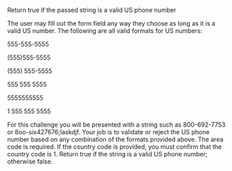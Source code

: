 Return true if the passed string is a valid US phone number

The user may fill out the form field any way they choose as long as it is a valid US number. The following are all valid formats for US numbers:

555-555-5555

(555)555-5555

(555) 555-5555

555 555 5555

5555555555

1 555 555 5555

For this challenge you will be presented with a string such as 800-692-7753 or 8oo-six427676;laskdjf. Your job is to validate or reject the US phone number based on any combination of the formats provided above. The area code is required. If the country code is provided, you must confirm that the country code is 1. Return true if the string is a valid US phone number; otherwise false.
